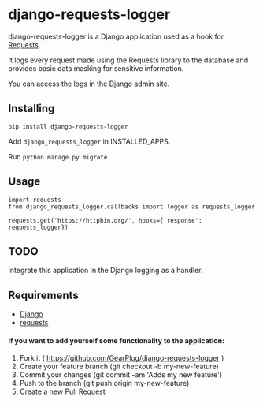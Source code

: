 # django-requests-logger

django-requests-logger is a Django application used as a hook for [Requests](http://docs.python-requests.org/en/master/).

It logs every request made using the Requests library to the database and provides basic data masking for sensitive information.

You can access the logs in the Django admin site.

## Installing
```
pip install django-requests-logger
```

Add `django_requests_logger` in INSTALLED_APPS.

Run `python manage.py migrate`

## Usage
```
import requests
from django_requests_logger.callbacks import logger as requests_logger

requests.get('https://httpbin.org/', hooks={'response': requests_logger})
```

## TODO
Integrate this application in the Django logging as a handler.

## Requirements
* [Django](https://github.com/django/django)
* [requests](https://github.com/requests/requests)

#### If you want to add yourself some functionality to the application:
1. Fork it ( https://github.com/GearPlug/django-requests-logger )
2. Create your feature branch (git checkout -b my-new-feature)
3. Commit your changes (git commit -am 'Adds my new feature')
4. Push to the branch (git push origin my-new-feature)
5. Create a new Pull Request

